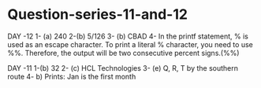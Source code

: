 # Question-series-11-and-12

DAY -12
1- (a) 240
2-(b) 5/126
3- (b) CBAD
4- In the printf statement, % is used as an escape character. To print a literal % character, you need to use %%. Therefore, the output will be two consecutive percent signs.(%%)

DAY -11
1-(b) 32
2- (c) HCL Technologies
3- (e) Q, R, T by the southern route
4- b) Prints: Jan is the first month







